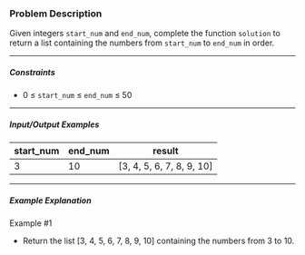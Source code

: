 ### Problem Description

<p>Given integers <code>start_num</code> and <code>end_num</code>, complete the function <code>solution</code> to return a list containing the numbers from <code>start_num</code> to <code>end_num</code> in order.</p>

<hr>

<h5>Constraints</h5>

<ul>
<li>0 ≤ <code>start_num</code> ≤ <code>end_num</code> ≤ 50</li>
</ul>

<hr>

<h5>Input/Output Examples</h5>
<table class="table">
        <thead><tr>
<th>start_num</th>
<th>end_num</th>
<th>result</th>
</tr>
</thead>
        <tbody><tr>
<td>3</td>
<td>10</td>
<td>[3, 4, 5, 6, 7, 8, 9, 10]</td>
</tr>
</tbody>
      </table>
<hr>

<h5>Example Explanation</h5>

<p>Example #1</p>

<ul>
<li>Return the list [3, 4, 5, 6, 7, 8, 9, 10] containing the numbers from 3 to 10.</li>
</ul>
